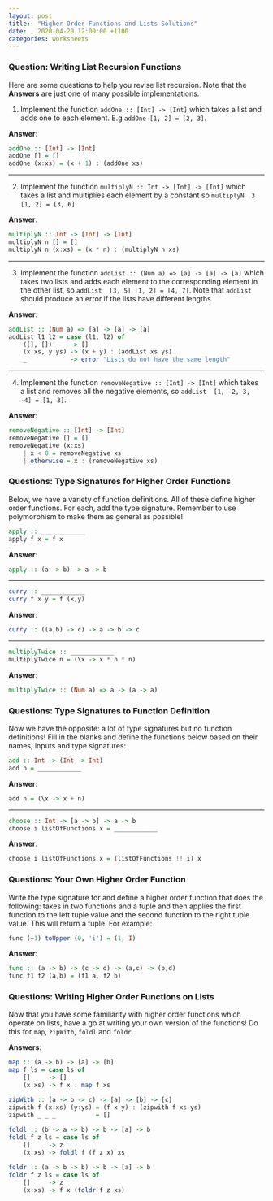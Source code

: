 ```yaml
---
layout: post
title:  "Higher Order Functions and Lists Solutions"
date:   2020-04-20 12:00:00 +1100
categories: worksheets
---
```



### Question: Writing List Recursion Functions

Here are some questions to help you revise list recursion. Note that the __Answers__ are just one of many possible implementations.

1. Implement the function ```addOne :: [Int] -> [Int]``` which takes a list and adds one to each element. E.g ```addOne [1, 2] = [2, 3]```.

__Answer__:
```haskell
addOne :: [Int] -> [Int]
addOne [] = []
addOne (x:xs) = (x + 1) : (addOne xs)
```

---

2. Implement the function ```multiplyN :: Int -> [Int] -> [Int]``` which takes a list and multiplies each element by a constant so ```multiplyN  3 [1, 2] = [3, 6]```.

__Answer__:
```haskell
multiplyN :: Int -> [Int] -> [Int]
multiplyN n [] = []
multiplyN n (x:xs) = (x * n) : (multiplyN n xs)
```

---

3. Implement the function ```addList :: (Num a) => [a] -> [a] -> [a]``` which takes two lists and adds each element to the corresponding element in the other list, so ```addList  [3, 5] [1, 2] = [4, 7]```. Note that ```addList``` should produce an error if the lists have different lengths.

__Answer__:
```haskell
addList :: (Num a) => [a] -> [a] -> [a]
addList l1 l2 = case (l1, l2) of
    ([], [])     -> []
    (x:xs, y:ys) -> (x + y) : (addList xs ys)
    _            -> error "Lists do not have the same length"
```

---

4. Implement the function ```removeNegative :: [Int] -> [Int]``` which takes a list and removes all the negative elements, so ```addList  [1, -2, 3, -4] = [1, 3]```.

__Answer__:
```haskell
removeNegative :: [Int] -> [Int]
removeNegative [] = []
removeNegative (x:xs)
    | x < 0 = removeNegative xs
    | otherwise = x : (removeNegative xs)
```

### Questions: Type Signatures for Higher Order Functions

Below, we have a variety of function definitions. All of these define higher order functions. For each, add the type signature. Remember to use polymorphism to make them as general as possible!

```haskell
apply :: ____________
apply f x = f x
```

__Answer__:
```haskell
apply :: (a -> b) -> a -> b
```
---
```haskell
curry :: ____________
curry f x y = f (x,y)
```

__Answer__:
```haskell
curry :: ((a,b) -> c) -> a -> b -> c
```
---
```haskell
multiplyTwice :: ____________
multiplyTwice n = (\x -> x * n * n)
```

__Answer__:
```haskell
multiplyTwice :: (Num a) => a -> (a -> a)
```

### Questions: Type Signatures to Function Definition

Now we have the opposite: a lot of type signatures but no function definitions! Fill in the blanks and define the functions below based on their names, inputs and type signatures:

```haskell
add :: Int -> (Int -> Int)
add n = ____________
```

__Answer__:
```haskell
add n = (\x -> x + n)
```

---

```haskell
choose :: Int -> [a -> b] -> a -> b
choose i listOfFunctions x = ____________
```

__Answer__:
```haskell
choose i listOfFunctions x = (listOfFunctions !! i) x
```

### Questions: Your Own Higher Order Function

Write the type signature for and define a higher order function that does the following: takes in two functions and a tuple and then applies the first function to the left tuple value and the second function to the right tuple value. This will return a tuple. For example:

```haskell
func (+1) toUpper (0, 'i') = (1, I)
```

__Answer__:
```haskell
func :: (a -> b) -> (c -> d) -> (a,c) -> (b,d)
func f1 f2 (a,b) = (f1 a, f2 b)
```

### Questions: Writing Higher Order Functions on Lists

Now that you have some familiarity with higher order functions which operate on lists, have a go at writing your own version of the functions! Do this for  ```map```, ```zipWith```, ```foldl``` and ```foldr```.

__Answers__:
```haskell
map :: (a -> b) -> [a] -> [b]
map f ls = case ls of
    []     -> []
    (x:xs) -> f x : map f xs

zipWith :: (a -> b -> c) -> [a] -> [b] -> [c]
zipwith f (x:xs) (y:ys) = (f x y) : (zipwith f xs ys)
zipwith _ _ _           = []
    
foldl :: (b -> a -> b) -> b -> [a] -> b
foldl f z ls = case ls of
    []     -> z
    (x:xs) -> foldl f (f z x) xs

foldr :: (a -> b -> b) -> b -> [a] -> b
foldr f z ls = case ls of
    []     -> z
    (x:xs) -> f x (foldr f z xs)
```